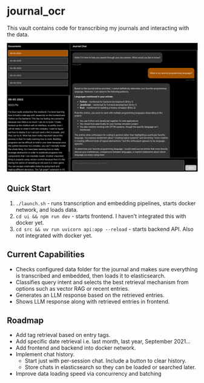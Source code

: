 # journal_ocr
This vault contains code for transcribing my journals and interacting with the data. 

<img src="_docs/journal-rag-img.png"></img>

## Quick Start
1. `./launch.sh` - runs transcription and embedding pipelines, starts docker network, and loads data.
2. `cd ui && npm run dev` - starts frontend. I haven't integrated this with docker yet. 
3. `cd src && uv run uvicorn api:app --reload` - starts backend API. Also not integrated with docker yet. 

## Current Capabilities
- Checks configured data folder for the journal and makes sure everything is transcribed and embedded, then loads it to elasticsearch. 
- Classifies query intent and selects the best retrieval mechanism from options such as vector RAG or recent entries. 
- Generates an LLM response based on the retrieved entries. 
- Shows LLM response along with retrieved entries in frontend.

## Roadmap
- Add tag retrieval based on entry tags. 
- Add specific date retrieval i.e. last month, last year, September 2021...
- Add frontend and backend into docker network.
- Implement chat history. 
    - Start just with per-session chat. Include a button to clear history. 
    - Store chats in elasticsearch so they can be loaded or searched later. 
- Improve data loading speed via concurrency and batching
